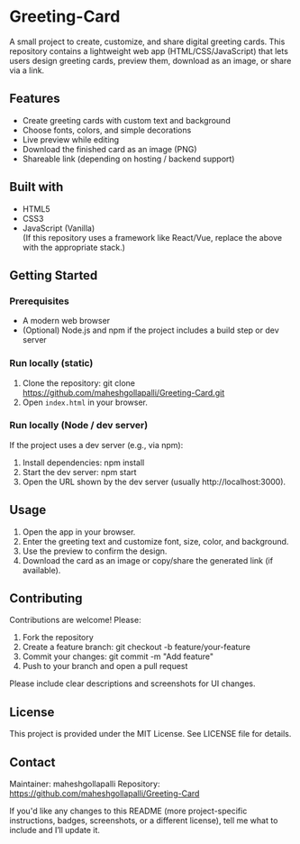 # Greeting-Card

A small project to create, customize, and share digital greeting cards. This repository contains a lightweight web app (HTML/CSS/JavaScript) that lets users design greeting cards, preview them, download as an image, or share via a link.

## Features
- Create greeting cards with custom text and background
- Choose fonts, colors, and simple decorations
- Live preview while editing
- Download the finished card as an image (PNG)
- Shareable link (depending on hosting / backend support)

## Built with
- HTML5
- CSS3
- JavaScript (Vanilla)  
(If this repository uses a framework like React/Vue, replace the above with the appropriate stack.)

## Getting Started

### Prerequisites
- A modern web browser
- (Optional) Node.js and npm if the project includes a build step or dev server

### Run locally (static)
1. Clone the repository:
   git clone https://github.com/maheshgollapalli/Greeting-Card.git
2. Open `index.html` in your browser.

### Run locally (Node / dev server)
If the project uses a dev server (e.g., via npm):
1. Install dependencies:
   npm install
2. Start the dev server:
   npm start
3. Open the URL shown by the dev server (usually http://localhost:3000).

## Usage
1. Open the app in your browser.
2. Enter the greeting text and customize font, size, color, and background.
3. Use the preview to confirm the design.
4. Download the card as an image or copy/share the generated link (if available).

## Contributing
Contributions are welcome! Please:
1. Fork the repository
2. Create a feature branch: git checkout -b feature/your-feature
3. Commit your changes: git commit -m "Add feature"
4. Push to your branch and open a pull request

Please include clear descriptions and screenshots for UI changes.

## License
This project is provided under the MIT License. See LICENSE file for details.

## Contact
Maintainer: maheshgollapalli
Repository: https://github.com/maheshgollapalli/Greeting-Card

If you'd like any changes to this README (more project-specific instructions, badges, screenshots, or a different license), tell me what to include and I’ll update it. 
